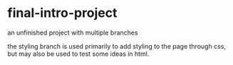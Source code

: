 # final-intro-project

an unfinished project with multiple branches

the styling branch is used primarily to add styling to the page through css, but may also be used to test some ideas in html.
